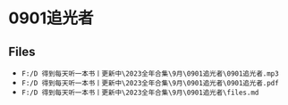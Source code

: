 # 0901追光者

## Files

- `F:/D 得到每天听一本书丨更新中\2023全年合集\9月\0901追光者\0901追光者.mp3`
- `F:/D 得到每天听一本书丨更新中\2023全年合集\9月\0901追光者\0901追光者.pdf`
- `F:/D 得到每天听一本书丨更新中\2023全年合集\9月\0901追光者\files.md`
